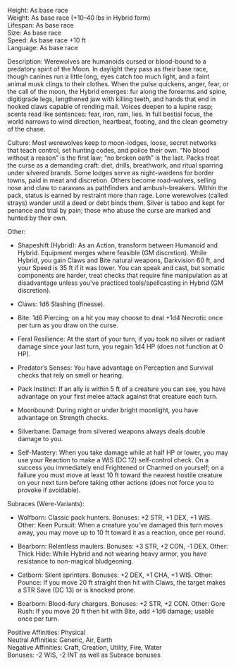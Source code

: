 Height: As base race  
Weight: As base race (+10-40 lbs in Hybrid form)  
Lifespan: As base race  
Size: As base race  
Speed: As base race +10 ft  
Language: As base race

Description: Werewolves are humanoids cursed or blood-bound to a predatory spirit of the Moon. In daylight they pass as their base race, though canines run a little long, eyes catch too much light, and a faint animal musk clings to their clothes. When the pulse quickens, anger, fear, or the call of the moon, the Hybrid emerges: fur along the forearms and spine, digitigrade legs, lengthened jaw with killing teeth, and hands that end in hooked claws capable of rending mail. Voices deepen to a lupine rasp; scents read like sentences: fear, iron, rain, lies. In full bestial focus, the world narrows to wind direction, heartbeat, footing, and the clean geometry of the chase.

Culture: Most werewolves keep to moon-lodges, loose, secret networks that teach control, set hunting codes, and police their own. “No blood without a reason” is the first law; “no broken oath” is the last. Packs treat the curse as a demanding craft: diet, drills, breathwork, and ritual sparring under silvered brands. Some lodges serve as night-wardens for border towns, paid in meat and discretion. Others become road-wolves, selling nose and claw to caravans as pathfinders and ambush-breakers. Within the pack, status is earned by restraint more than rage. Lone werewolves (called strays) wander until a deed or debt binds them. Silver is taboo and kept for penance and trial by pain; those who abuse the curse are marked and hunted by their own.

Other:

- Shapeshift (Hybrid): As an Action, transform between Humanoid and Hybrid. Equipment merges where feasible (GM discretion). While Hybrid, you gain Claws and Bite natural weapons, Darkvision 60 ft, and your Speed is 35 ft if it was lower. You can speak and cast, but somatic components are harder, treat checks that require fine manipulation as at disadvantage unless you’ve practiced tools/spellcasting in Hybrid (GM discretion).
    

- Claws: 1d6 Slashing (finesse).
    
- Bite: 1d6 Piercing; on a hit you may choose to deal +1d4 Necrotic once per turn as you draw on the curse.
    

- Feral Resilience: At the start of your turn, if you took no silver or radiant damage since your last turn, you regain 1d4 HP (does not function at 0 HP).
    
- Predator’s Senses: You have advantage on Perception and Survival checks that rely on smell or hearing.
    
- Pack Instinct: If an ally is within 5 ft of a creature you can see, you have advantage on your first melee attack against that creature each turn.
    
- Moonbound: During night or under bright moonlight, you have advantage on Strength checks.
    
- Silverbane: Damage from silvered weapons always deals double damage to you. 
    
- Self-Mastery: When you take damage while at half HP or lower, you may use your Reaction to make a WIS (DC 12) self-control check. On a success you immediately end Frightened or Charmed on yourself; on a failure you must move at least 10 ft toward the nearest hostile creature on your next turn before taking other actions (does not force you to provoke if avoidable).
    

Subraces (Were-Variants):

- Wolfborn: Classic pack hunters. Bonuses: +2 STR, +1 DEX, +1 WIS. Other: Keen Pursuit: When a creature you’ve damaged this turn moves away, you may move up to 10 ft toward it as a reaction, once per round.
    
- Bearborn: Relentless maulers. Bonuses: +3 STR, +2 CON, -1 DEX. Other: Thick Hide: While Hybrid and not wearing heavy armor, you have resistance to non-magical bludgeoning.
    
- Catborn: Silent sprinters. Bonuses: +2 DEX, +1 CHA, +1 WIS. Other: Pounce: If you move 20 ft straight then hit with Claws, the target makes a STR Save (DC 13) or is knocked prone.
    
- Boarborn: Blood-fury chargers. Bonuses: +2 STR, +2 CON. Other: Gore Rush: If you move 20 ft then hit with Bite, add +1d6 damage; usable once per turn.
    

Positive Affinities: Physical  
Neutral Affinities: Generic, Air, Earth  
Negative Affinities: Craft, Creation, Utility, Fire, Water  
Bonuses: -2 WIS, -2 INT as well as Subrace bonuses
